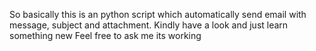 So basically this is an python script which automatically send email with message, subject and attachment.
Kindly have a look and just learn something new
Feel free to ask me its working
